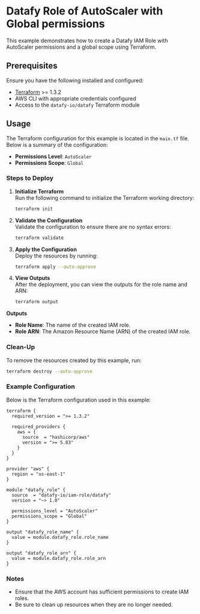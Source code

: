 # Datafy Role of AutoScaler with Global permissions

This example demonstrates how to create a Datafy IAM Role with AutoScaler permissions and a global scope using Terraform.

## Prerequisites

Ensure you have the following installed and configured:

- [Terraform](https://www.terraform.io/downloads.html) >= 1.3.2
- AWS CLI with appropriate credentials configured
- Access to the `datafy-io/datafy` Terraform module

## Usage

The Terraform configuration for this example is located in the `main.tf` file. Below is a summary of the configuration:

- **Permissions Level**: `AutoScaler`
- **Permissions Scope**: `Global`

### Steps to Deploy

1. **Initialize Terraform**  
   Run the following command to initialize the Terraform working directory:
    ```bash
    terraform init
    ```

2. **Validate the Configuration**  
   Validate the configuration to ensure there are no syntax errors:
    ```bash
    terraform validate
    ```

3. **Apply the Configuration**  
   Deploy the resources by running:
    ```bash
    terraform apply --auto-approve
    ```

4. **View Outputs**  
   After the deployment, you can view the outputs for the role name and ARN:
    ```bash
    terraform output
    ```

**Outputs**

* **Role Name**: The name of the created IAM role.
* **Role ARN**: The Amazon Resource Name (ARN) of the created IAM role.

### Clean-Up
To remove the resources created by this example, run:
```bash
terraform destroy --auto-approve
```

### Example Configuration
Below is the Terraform configuration used in this example:

```hcl
terraform {
  required_version = ">= 1.3.2"

  required_providers {
    aws = {
      source  = "hashicorp/aws"
      version = ">= 5.83"
    }
  }
}

provider "aws" {
  region = "us-east-1"
}

module "datafy_role" {
  source  = "datafy-io/iam-role/datafy"
  version = "~> 1.0"

  permissions_level = "AutoScaler"
  permissions_scope = "Global"
}

output "datafy_role_name" {
  value = module.datafy_role.role_name
}

output "datafy_role_arn" {
  value = module.datafy_role.role_arn
}

```

### Notes
* Ensure that the AWS account has sufficient permissions to create IAM roles.
* Be sure to clean up resources when they are no longer needed.
